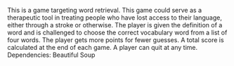 This is a game targeting word retrieval. This game could serve as a therapeutic tool in treating people who have lost access to their language, either through a stroke or otherwise. The player is given the definition of a word and is challenged to choose the correct vocabulary word from a list of four words. The player gets more points for fewer guesses. A total score is calculated at the end of each game. A player can quit at any time. 
Dependencies: Beautiful Soup
